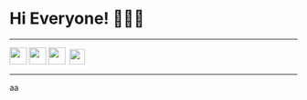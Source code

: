 # Hi Everyone! 👨🏽‍💻

---

<a href="https://github.com/lejoaoconte" target="_blank"><img width="30px" src="https://lejoaoconte.github.io/imagens/github.png"></a>
<a href="https://linkedin.com/in/lejoaoconte" target="_blank"><img width="30px" src="https://lejoaoconte.github.io/imagens/linkedin.png"></a>
<a href="https://instagram.com/lejoaoconte" target="_blank"><img width="30px" src="https://lejoaoconte.github.io/imagens/instagram.png"></a>
<a href="https://medium.com/@lejoaoconte" target="_blank"><img style="margin-top: 3px; margin-left: 3px;" width="27px" src="https://lejoaoconte.github.io/imagens/medium.png"></a>

---
aa

<!--
**lejoaoconte/lejoaoconte** is a ✨ _special_ ✨ repository because its `README.md` (this file) appears on your GitHub profile.

Here are some ideas to get you started:

- 🔭 I’m currently working on ...
- 🌱 I’m currently learning ...
- 👯 I’m looking to collaborate on ...
- 🤔 I’m looking for help with ...
- 💬 Ask me about ...
- 📫 How to reach me: ...
- 😄 Pronouns: ...
- ⚡ Fun fact: ...
-->
